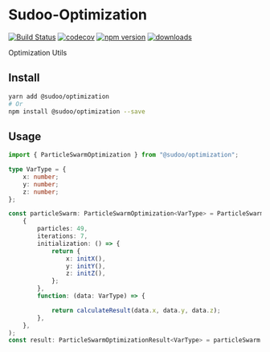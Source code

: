 # Sudoo-Optimization

[![Build Status](https://travis-ci.com/SudoDotDog/Sudoo-Optimization.svg?branch=main)](https://travis-ci.com/SudoDotDog/Sudoo-Optimization)
[![codecov](https://codecov.io/gh/SudoDotDog/Sudoo-Optimization/branch/main/graph/badge.svg)](https://codecov.io/gh/SudoDotDog/Sudoo-Optimization)
[![npm version](https://badge.fury.io/js/%40sudoo%2Foptimization.svg)](https://www.npmjs.com/package/@sudoo/optimization)
[![downloads](https://img.shields.io/npm/dm/@sudoo/optimization.svg)](https://www.npmjs.com/package/@sudoo/optimization)

Optimization Utils

## Install

```sh
yarn add @sudoo/optimization
# Or
npm install @sudoo/optimization --save
```

## Usage

```ts
import { ParticleSwarmOptimization } from "@sudoo/optimization";

type VarType = {
    x: number;
    y: number;
    z: number;
};

const particleSwarm: ParticleSwarmOptimization<VarType> = ParticleSwarmOptimization.create(
    {
        particles: 49,
        iterations: 7,
        initialization: () => {
            return {
                x: initX(),
                y: initY(),
                z: initZ(),
            };
        },
        function: (data: VarType) => {

            return calculateResult(data.x, data.y, data.z);
        },
    },
);
const result: ParticleSwarmOptimizationResult<VarType> = particleSwarm.findMinimum(); // PSO result
```
